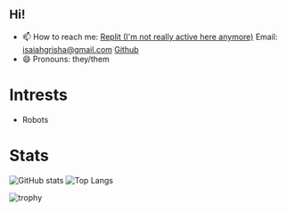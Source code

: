 ## Hi!
- 📫 How to reach me: [Replit (I'm not really active here anymore)](https://replit.com/@isaiah08) Email: isaiahgrisha@gmail.com [Github](https://github.com/Isaiah08-D)
- 😄 Pronouns: they/them

# Intrests
- Robots


# Stats
![GitHub stats](https://github-readme-stats.vercel.app/api?username=BananaMaster3&show_icons=true&theme=react)
![Top Langs](https://github-readme-stats.vercel.app/api/top-langs/?username=BananaMaster3&layout=compact&theme=react)


![trophy](https://github-profile-trophy.vercel.app/?username=BananaMaster3&theme=nitro)

